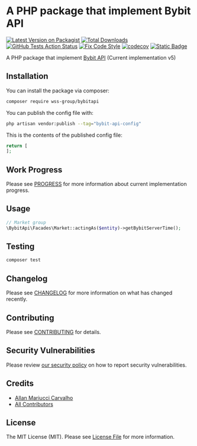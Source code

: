# A PHP package that implement Bybit API

[![Latest Version on Packagist](https://img.shields.io/packagist/v/wss-group/bybitapi.svg?style=flat-square)](https://packagist.org/packages/wss-group/bybitapi)
[![Total Downloads](https://img.shields.io/packagist/dt/wss-group/bybitapi.svg?style=flat-square)](https://packagist.org/packages/wss-group/bybitapi)
[![GitHub Tests Action Status](https://img.shields.io/github/actions/workflow/status/wss-group/bybitapi/run-tests.yml?branch=5.x&label=tests&style=flat-square)](https://github.com/wss-group/bybitapi/actions?query=workflow%3Arun-tests+branch%3A5.x)
[![Fix Code Style](https://github.com/WSS-Group/BybitApi/actions/workflows/lint.yml/badge.svg)](https://github.com/WSS-Group/BybitApi/actions/workflows/lint.yml)
[![codecov](https://codecov.io/gh/WSS-Group/BybitApi/graph/badge.svg?token=OFDCnGWLEC)](https://codecov.io/gh/WSS-Group/BybitApi)
[![Static Badge](https://img.shields.io/badge/Progress-33.1%25%20(48%2F145)-blue)](PROGRESS.md)


A PHP package that implement [Bybit API](https://bybit-exchange.github.io/docs/v5/intro) (Current implementation v5)

## Installation

You can install the package via composer:

```bash
composer require wss-group/bybitapi
```

You can publish the config file with:

```bash
php artisan vendor:publish --tag="bybit-api-config"
```

This is the contents of the published config file:

```php
return [
];
```

## Work Progress

Please see [PROGRESS](PROGRESS.md) for more information about current implementation progress.

## Usage

```php
// Market group
\BybitApi\Facades\Market::actingAs($entity)->getBybitServerTime();
```

## Testing

```bash
composer test
```

## Changelog

Please see [CHANGELOG](CHANGELOG.md) for more information on what has changed recently.

## Contributing

Please see [CONTRIBUTING](CONTRIBUTING.md) for details.

## Security Vulnerabilities

Please review [our security policy](../../security/policy) on how to report security vulnerabilities.

## Credits

- [Allan Mariucci Carvalho](https://github.com/allanmcarvalho)
- [All Contributors](../../contributors)

## License

The MIT License (MIT). Please see [License File](LICENSE.md) for more information.
